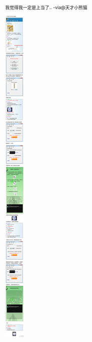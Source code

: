 

我觉得我一定是上当了.. -via@天才小熊猫

![1a3edf06c4c94b519530d04be4cad8bf.jpg](https://raw.githubusercontent.com/wxlzmt/cdn1/master/ext/qw/groups/40011/1a3edf06c4c94b519530d04be4cad8bf.jpg)

